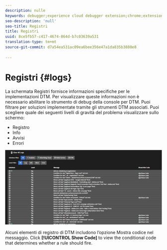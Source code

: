 ```yaml
---
description: nulle
keywords: debugger;experience cloud debugger extension;chrome;extension;logs
seo-description: 'null'
seo-title: Registri
title: Registri
uuid: 8ce5fb57-c417-4674-864d-b7c03639a531
translation-type: tm+mt
source-git-commit: d7a54ea531ac09ea6bee356e47a1da835b3880e8

---
```



# Registri {#logs}

La schermata Registri fornisce informazioni specifiche per le implementazioni DTM. Per visualizzare queste informazioni non è necessario abilitare lo strumento di debug della console per DTM. Puoi filtrare per soluzioni implementate tramite gli strumenti DTM associati. Puoi scegliere quale dei seguenti livelli di gravità del problema visualizzare sullo schermo:

* Registro
* Info
* Avvisi
* Errori

![](assets/logs.jpg)

Alcuni elementi di registro di DTM includono l’opzione Mostra codice nel messaggio. Click **[!UICONTROL Show Code]** to view the conditional code that determines whether a rule should fire.
